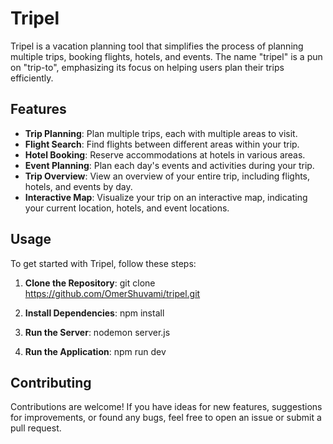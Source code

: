 # Tripel

Tripel is a vacation planning tool that simplifies the process of planning multiple trips, booking flights, hotels, and events.
The name "tripel" is a pun on "trip-to", emphasizing its focus on helping users plan their trips efficiently.

## Features

- **Trip Planning**: Plan multiple trips, each with multiple areas to visit.
- **Flight Search**: Find flights between different areas within your trip.
- **Hotel Booking**: Reserve accommodations at hotels in various areas.
- **Event Planning**: Plan each day's events and activities during your trip.
- **Trip Overview**: View an overview of your entire trip, including flights, hotels, and events by day.
- **Interactive Map**: Visualize your trip on an interactive map, indicating your current location, hotels, and event locations.

## Usage

To get started with Tripel, follow these steps:

1. **Clone the Repository**: 
git clone https://github.com/OmerShuvami/tripel.git

2. **Install Dependencies**:
npm install

3. **Run the Server**:
nodemon server.js

4. **Run the Application**:
npm run dev

## Contributing

Contributions are welcome! If you have ideas for new features, suggestions for improvements, or found any bugs, feel free to open an issue or submit a pull request.
